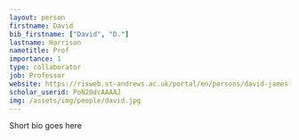 ```yaml
---
layout: person
firstname: David
bib_firstname: ["David", "D."]
lastname: Harrison
nametitle: Prof
importance: 1
type: collaborator
job: Professor
website: https://risweb.st-andrews.ac.uk/portal/en/persons/david-james-harrison(6bb6c114-15d1-4b0d-9091-8ce3ce9c2c7d).html
scholar_userid: PoN20dcAAAAJ
img: /assets/img/people/david.jpg
---
```


Short bio goes here
